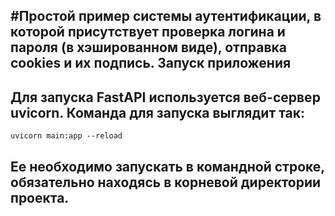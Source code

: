 #Простой пример системы аутентификации, в которой присутствует проверка логина и пароля (в хэшированном виде), отправка cookies и их подпись.
Запуск приложения
---
## Для запуска FastAPI используется веб-сервер uvicorn. Команда для запуска выглядит так:
```
uvicorn main:app --reload 
```
## Ее необходимо запускать в командной строке, обязательно находясь в корневой директории проекта.
